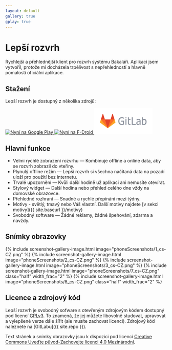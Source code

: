 ```yaml
---
layout: default
gallery: true
gplay: true
---
```


# Lepší rozvrh

Rychlejší a přehlednější klient pro rozvrh systému Bakaláři. Aplikaci jsem vytvořil,
protože mi docházela trpělivost s nepřehledností a hlavně pomalostí oficiální
aplikace.


## Stažení

Lepší rozvrh je dostupný z několika zdrojů:

<a href="https://play.google.com/store/apps/details?id=cz.vitskalicky.lepsirozvrh&utm_source=website&pcampaignid=pcampaignidMKT-Other-global-all-co-prtnr-py-PartBadge-Mar2515-1">
    <img alt='Nyní na Google Play' height="80px" src='{{ site.baseurl }}/images/google-play-badge-cs.png'/>
</a>
<a href="https://f-droid.org/packages/cz.vitskalicky.lepsirozvrh">
    <img src="https://fdroid.gitlab.io/artwork/badge/get-it-on-cs.png" alt="Nyní na F-Droid" height="80px">
</a>
<a href="https://gitlab.com/vitSkalicky/lepsi-rozvrh/-/releases">
    <img src="images/gitlab-logo-gray-rgb.svg" alt="Stahujte z GitLabu" height="80px">
</a>

## Hlavní funkce

- Velmi rychlé zobrazení rozvrhu — Kombinuje offline a online data, aby se rozvrh zobrazil do vteřiny.
- Plynulý offline režim — Lepší rozvrh si všechna načítaná data na pozadí uloží pro použití bez internetu.
- Trvalé upozornění — Kvůli další hodině už aplikaci ani nemusíte otevírat.
- Stylový widget — Další hodina nebo přehled celého dne vždy na domovské obrazovce.
- Přehledné rozhraní — Snadné a rychlé přepínání mezi týdny.
- Motivy - světlý, tmavý nebo Váš vlastní. Další motivy najdete [v sekci motivy]({{ site.baseurl }}/motivy)
- Svobodný software — Žádné reklamy, žádné špehování, zdarma a navždy.

## Snímky obrazovky

<p class="gallery-box clearfix">
{% include screenshot-gallery-image.html image="phoneScreenshots/1_cs-CZ.png" %}
{% include screenshot-gallery-image.html image="phoneScreenshots/2_cs-CZ.png" %}
{% include screenshot-gallery-image.html image="phoneScreenshots/3_cs-CZ.png" %}
{% include screenshot-gallery-image.html image="phoneScreenshots/7_cs-CZ.png" class="half" width_frac="2" %}
{% include screenshot-gallery-image.html image="phoneScreenshots/8_cs-CZ.png" class="half" width_frac="2" %}
</p>

## Licence a zdrojový kód

Lepší rozvrh je svobodný sofware s otevřeným zdrojovým kódem dostupný pod licencí [GPLv3](https://www.gnu.org/licenses/gpl-3.0.en.html). To znamená, že jej můžete libovolně studovat, upravovat a vylepšené verze dále šířit (ale musíte zachovat licenci). Zdrojový kód naleznete na [GitLabu]({{ site.repo }}).

Text stránek a snímky obrazovky jsou k dispozici pod licencí [Creative Commons Uveďte původ-Zachovejte licenci 4.0 Mezinárodní](https://creativecommons.org/licenses/by-sa/4.0/deed.cs).